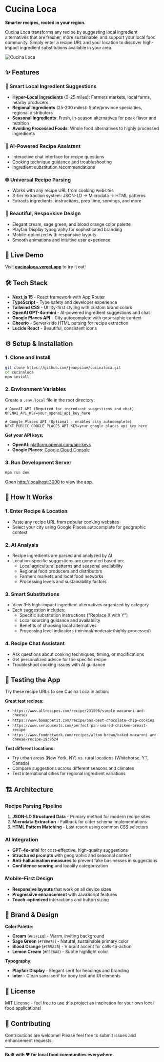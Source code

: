# Cucina Loca

**Smarter recipes, rooted in your region.**

Cucina Loca transforms any recipe by suggesting local ingredient alternatives that are fresher, more sustainable, and support your local food community. Simply enter a recipe URL and your location to discover high-impact ingredient substitutions available in your area.

![Cucina Loca](https://cucinaloca.vercel.app)

## ✨ Features

### 🎯 **Smart Local Ingredient Suggestions**
- **Hyper-Local Ingredients** (0-25 miles): Farmers markets, local farms, nearby producers
- **Regional Ingredients** (25-200 miles): State/province specialties, regional distributors  
- **Seasonal Ingredients**: Fresh, in-season alternatives for peak flavor and nutrition
- **Avoiding Processed Foods**: Whole food alternatives to highly processed ingredients

### 🤖 **AI-Powered Recipe Assistant**
- Interactive chat interface for recipe questions
- Cooking technique guidance and troubleshooting
- Ingredient substitution recommendations

### 🌐 **Universal Recipe Parsing**
- Works with any recipe URL from cooking websites
- 3-tier extraction system: JSON-LD → Microdata → HTML patterns
- Extracts ingredients, instructions, prep time, servings, and more

### 🎨 **Beautiful, Responsive Design**
- Elegant cream, sage green, and blood orange color palette
- Playfair Display typography for sophisticated branding
- Mobile-optimized with responsive layouts
- Smooth animations and intuitive user experience

## 🚀 Live Demo

Visit **[cucinaloca.vercel.app](https://cucinaloca.vercel.app)** to try it out!

## 🛠️ Tech Stack

- **Next.js 15** - React framework with App Router
- **TypeScript** - Type safety and developer experience
- **Tailwind CSS** - Utility-first styling with custom brand colors
- **OpenAI GPT-4o-mini** - AI-powered ingredient suggestions and chat
- **Google Places API** - City autocomplete with geographic context
- **Cheerio** - Server-side HTML parsing for recipe extraction
- **Lucide React** - Beautiful, consistent icons

## ⚙️ Setup & Installation

### 1. Clone and Install
```bash
git clone https://github.com/jeanpsauv/cucinaloca.git
cd cucinaloca
npm install
```

### 2. Environment Variables
Create a `.env.local` file in the root directory:

```env
# OpenAI API (Required for ingredient suggestions and chat)
OPENAI_API_KEY=your_openai_api_key_here

# Google Places API (Optional - enables city autocomplete)
NEXT_PUBLIC_GOOGLE_PLACES_API_KEY=your_google_places_api_key_here
```

**Get your API keys:**
- **OpenAI**: [platform.openai.com/api-keys](https://platform.openai.com/api-keys)
- **Google Places**: [Google Cloud Console](https://developers.google.com/maps/documentation/places/web-service/get-api-key)

### 3. Run Development Server
```bash
npm run dev
```

Open [http://localhost:3000](http://localhost:3000) to view the app.

## 🍳 How It Works

### 1. **Enter Recipe & Location**
- Paste any recipe URL from popular cooking websites
- Select your city using Google Places autocomplete for geographic context

### 2. **AI Analysis**
- Recipe ingredients are parsed and analyzed by AI
- Location-specific suggestions are generated based on:
  - Local agricultural patterns and seasonal availability
  - Regional food producers and distributors
  - Farmers markets and local food networks
  - Processing levels and sustainability factors

### 3. **Smart Substitutions**
- View 3-5 high-impact ingredient alternatives organized by category
- Each suggestion includes:
  - Specific substitution instructions ("Replace X with Y")
  - Local sourcing guidance and availability
  - Benefits of choosing local alternatives
  - Processing level indicators (minimal/moderate/highly-processed)

### 4. **Recipe Chat Assistant**
- Ask questions about cooking techniques, timing, or modifications
- Get personalized advice for the specific recipe
- Troubleshoot cooking issues with AI guidance

## 🧪 Testing the App

Try these recipe URLs to see Cucina Loca in action:

**Great test recipes:**
- `https://www.allrecipes.com/recipe/231506/simple-macaroni-and-cheese/`
- `https://www.bonappetit.com/recipe/bas-best-chocolate-chip-cookies`
- `https://www.seriouseats.com/perfect-pan-seared-chicken-breast-recipe`
- `https://www.foodnetwork.com/recipes/alton-brown/baked-macaroni-and-cheese-recipe-1939524`

**Test different locations:**
- Try urban areas (New York, NY) vs. rural locations (Whitehorse, YT, Canada)
- Compare suggestions across different seasons and climates
- Test international cities for regional ingredient variations

## 🏗️ Architecture

### Recipe Parsing Pipeline
1. **JSON-LD Structured Data** - Primary method for modern recipe sites
2. **Microdata Extraction** - Fallback for older schema implementations  
3. **HTML Pattern Matching** - Last resort using common CSS selectors

### AI Integration
- **GPT-4o-mini** for cost-effective, high-quality suggestions
- **Structured prompts** with geographic and seasonal context
- **Anti-hallucination measures** to prevent fake businesses in suggestions
- **Confidence scoring** and locality categorization

### Mobile-First Design
- **Responsive layouts** that work on all device sizes
- **Progressive enhancement** with JavaScript features
- **Touch-optimized** interactions and button sizing

## 🎨 Brand & Design

**Color Palette:**
- **Cream** (`#F5F1E8`) - Warm, inviting background
- **Sage Green** (`#7B8A72`) - Natural, sustainable primary color
- **Blood Orange** (`#E85A2B`) - Vibrant accent for calls-to-action
- **Lemon Cream** (`#F5E6A8`) - Subtle highlight color

**Typography:**
- **Playfair Display** - Elegant serif for headings and branding
- **Inter** - Clean sans-serif for body text and UI elements

## 📄 License

MIT License - feel free to use this project as inspiration for your own local food applications!

## 🤝 Contributing

Contributions are welcome! Please feel free to submit issues and enhancement requests.

---

**Built with ❤️ for local food communities everywhere.**
